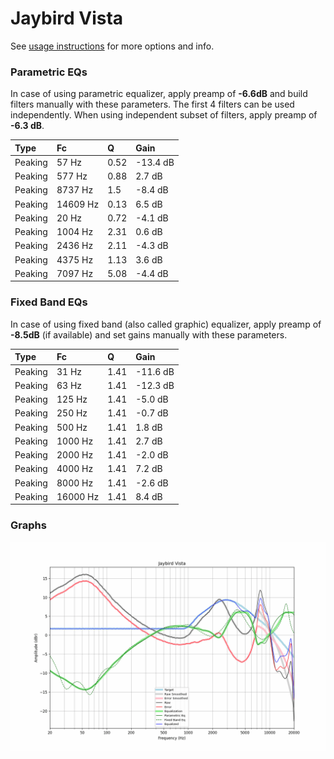 # Jaybird Vista
See [usage instructions](https://github.com/jaakkopasanen/AutoEq#usage) for more options and info.

### Parametric EQs
In case of using parametric equalizer, apply preamp of **-6.6dB** and build filters manually
with these parameters. The first 4 filters can be used independently.
When using independent subset of filters, apply preamp of **-6.3 dB**.

| Type    | Fc       |    Q | Gain     |
|:--------|:---------|:-----|:---------|
| Peaking | 57 Hz    | 0.52 | -13.4 dB |
| Peaking | 577 Hz   | 0.88 | 2.7 dB   |
| Peaking | 8737 Hz  | 1.5  | -8.4 dB  |
| Peaking | 14609 Hz | 0.13 | 6.5 dB   |
| Peaking | 20 Hz    | 0.72 | -4.1 dB  |
| Peaking | 1004 Hz  | 2.31 | 0.6 dB   |
| Peaking | 2436 Hz  | 2.11 | -4.3 dB  |
| Peaking | 4375 Hz  | 1.13 | 3.6 dB   |
| Peaking | 7097 Hz  | 5.08 | -4.4 dB  |

### Fixed Band EQs
In case of using fixed band (also called graphic) equalizer, apply preamp of **-8.5dB**
(if available) and set gains manually with these parameters.

| Type    | Fc       |    Q | Gain     |
|:--------|:---------|:-----|:---------|
| Peaking | 31 Hz    | 1.41 | -11.6 dB |
| Peaking | 63 Hz    | 1.41 | -12.3 dB |
| Peaking | 125 Hz   | 1.41 | -5.0 dB  |
| Peaking | 250 Hz   | 1.41 | -0.7 dB  |
| Peaking | 500 Hz   | 1.41 | 1.8 dB   |
| Peaking | 1000 Hz  | 1.41 | 2.7 dB   |
| Peaking | 2000 Hz  | 1.41 | -2.0 dB  |
| Peaking | 4000 Hz  | 1.41 | 7.2 dB   |
| Peaking | 8000 Hz  | 1.41 | -2.6 dB  |
| Peaking | 16000 Hz | 1.41 | 8.4 dB   |

### Graphs
![](./Jaybird%20Vista.png)